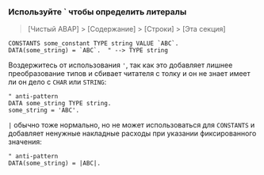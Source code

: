 ### Используйте \` чтобы определить литералы

> [Чистый ABAP] > [Содержание] > [Строки] > [Эта секция]

```ABAP
CONSTANTS some_constant TYPE string VALUE `ABC`.
DATA(some_string) = `ABC`.  " --> TYPE string
```

Воздержитесь от использования `'`, так как это добавляет лишнее преобразование типов и сбивает читателя с толку
и он не знает имеет ли он дело с `CHAR` или `STRING`:

```ABAP
" anti-pattern
DATA some_string TYPE string.
some_string = 'ABC'.
```

`|` обычно тоже нормально, но не может использоваться для `CONSTANTS` и добавляет ненужные накладные расходы при указании фиксированного значения:

```ABAP
" anti-pattern
DATA(some_string) = |ABC|.
```
